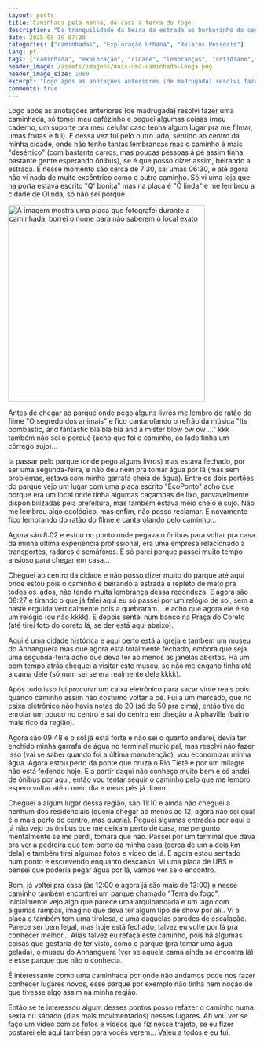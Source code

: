 ```yaml
---
layout: posts
title: Caminhada pela manhã, de casa á terra do fogo
description: "Da tranquilidade da beira da estrada ao burburinho do centro e à curiosidade de um novo parque, acompanhe essa caminhada cheia de observações e planos futuros."
date: 2025-05-19 07:30
categories: ["caminhadas", "Exploração Urbana", "Relatos Pessoais"]
lang: pt
tags: ["caminhada", "exploração", "cidade", "lembranças", "cotidiano", "Terra do Fogo", "museu do Anhanguera", "Olinda","reflexões", "perdidoanotante"]
header_image: /assets/imagens/mais-uma-caminhada-longa.png
header_image_size: 1080
excerpt: "Logo após as anotações anteriores (de madrugada) resolvi fazer uma caminhada, só tomei meu cafézi..."
comments: true
---
```


Logo após as anotações anteriores (de madrugada) resolvi fazer uma caminhada, só tomei meu cafézinho e peguei algumas coisas (meu caderno, um suporte pra meu celular caso tenha algum lugar pra me filmar, umas frutas e fui). E dessa vez fui pelo outro lado, sentido ao centro da minha cidade, onde não tenho tantas lembranças mas o caminho é mais "desértico" (com bastante carros, mas poucas pessoas á pé assim tinha bastante gente esperando ônibus), se é que posso dizer assim, beirando a estrada. E nesse momento são cerca de 7:30, saí umas 06:30, e até agora não vi nada de muito excêntrico como o outro caminho. Só vi uma loja que na porta estava escrito "Q' bonita" mas na placa é "Ô linda" e me lembrou a cidade de Olinda, só não sei porquê.

<img loading='lazy' alt="A imagem mostra uma placa que fotografei durante a caminhada, borrei o nome para não saberem o local exato" src="{{ '/assets/imagens/mais-uma-caminhada-longa.png' | relative_url }}" width="400" height="400">

Antes de chegar ao parque onde pego alguns livros me lembro do ratão do filme "O segredo dos animais" e fico cantarolando o refrão da música "Its bombastic, and fantastic blá blá bla and a mister blow ow ow ..." kkk também não sei o porquê (acho que foi o caminho, ao lado tinha um córrego sujo)...

Ia passar pelo parque (onde pego alguns livros) mas estava fechado, por ser uma segunda-feira, e não deu nem pra tomar água por lá (mas sem problemas, estava com minha garrafa cheia de água). Entre os dois portões do parque vejo um lugar com uma placa escrito "EcoPonto" acho que porque era um local onde tinha algumas caçambas de lixo, provavelmente disponibilizadas pela prefeitura, mas também estava meio cheio e sujo. Não me lembrou algo ecológico, mas enfim, não posso reclamar. E novamente fico lembrando do ratão do filme e cantarolando pelo caminho...

Agora são 8:02 e estou no ponto onde pegava o ônibus para voltar pra casa da minha última experiência profissional, era uma empresa relacionado a transportes, radares e semáforos. E só parei porque passei muito tempo ansioso para chegar em casa... 

Cheguei ao centro da cidade e não posso dizer muito do parque até aqui onde estou pois o caminho é beirando a estrada e repleto de mato pra todos os lados, não tendo muita lembrança dessa redondeza. E agora são 08:27 e tirando o que já falei aqui eu só passei por um relógio de sol, sem a haste erguida verticalmente pois a quebraram... e acho que agora ele é só um relógio (ou não kkkk). E depois sentei num banco na Praça do Coreto (até tirei foto do coreto lá, se der está aqui abaixo).

Aqui é uma cidade histórica e aqui perto está a igreja e também um museu do Anhanguera mas que agora está totalmente fechado, embora que seja uma segunda-feira acho que deva ter ao menos as janelas abertas. Há um bom tempo atrás cheguei a visitar este museu, se não me engano tinha até a cama dele (só num sei se era realmente dele kkkk).

Após tudo isso fui procurar um caixa eletrônico para sacar vinte reais pois quando caminho assim não costumo voltar a pé. Fui a um mercado, que no caixa eletrônico não havia notas de 20 (só de 50 pra cima), então tive de enrolar um pouco no centro e saí do centro em direção a Alphaville (bairro mais rico da região).

Agora são 09:48 e o sol já está forte e não sei o quanto andarei, devia ter enchido minha garrafa de água no terminal municipal, mas resolvi não fazer isso (vai se saber quando foi a última manutenção), vou economizar minha água. Agora estou perto da ponte que cruza o Rio Tietê e por um milagre não está fedendo hoje. E a partir daqui não conheço muito bem e só andei de ônibus por aqui, então vou tentar seguir o caminho pelo que me lembro, espero voltar até o meio dia e meus pés já doem.

Cheguei a algum lugar dessa região, são 11:10 e ainda não cheguei a nenhum dos residenciais (queria chegar ao menos ao 12, agora não sei qual é o mais perto do centro, mas queria). Peguei algumas entradas por aqui e já não vejo os ônibus que me deixam perto de casa, me pergunto mentalmente se me perdi, tomara que não. Passei por um terminal que dava pra ver a pedreira que tem perto da minha casa (cerca de um a dois km dela) e também tirei algumas fotos e vídeo de lá. E agora estou sentado num ponto e escrevendo enquanto descanso. Vi uma placa de UBS e pensei que poderia pegar água por lá, vamos ver se o encontro.

Bom, já voltei pra casa (às 12:00 e agora já são mais de 13:00) e nesse caminho também encontrei um parque chamado "Terra do fogo". Inicialmente vejo algo que parece uma arquibancada e um lago com algumas rampas, imagino que deva ter algum tipo de show por ali.. Vi a placa e também tem uma tirolesa, e uma daquelas paredes de escalação. Parece ser bem legal, mas hoje está fechado, talvez eu volte por lá pra conhecer melhor... Aliás talvez eu refaça este caminho, pois há algumas coisas que gostaria de ter visto, como o parque (pra tomar uma água gelada), o museu do Anhanguera (ver se aquela cama ainda se encontra lá) e esse parque que não o conhecia.

É interessante como uma caminhada por onde não andamos pode nos fazer conhecer lugares novos, esse parque por exemplo não tinha nem noção de que tivesse algo assim na minha região.

Então se te interessou algum desses pontos posso refazer o caminho numa sexta ou sábado (dias mais movimentados) nesses lugares. Ah vou ver se faço um vídeo com as fotos e vídeos que fiz nesse trajeto, se eu fizer postarei ele aqui também para vocês verem... Valeu a todos e eu fui.